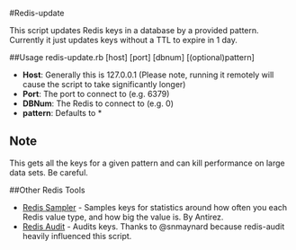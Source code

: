 #Redis-update

This script updates Redis keys in a database by a provided pattern. Currently it just updates keys without a TTL to expire in 1 day.

##Usage
    redis-update.rb [host] [port] [dbnum] [(optional)pattern]

- **Host**: Generally this is 127.0.0.1 (Please note, running it remotely will cause the script to take significantly longer)
- **Port**: The port to connect to (e.g. 6379)
- **DBNum**: The Redis to connect to (e.g. 0)
- **pattern**: Defaults to *

## Note

This gets all the keys for a given pattern and can kill performance on large data sets.  Be careful.

##Other Redis Tools
- [Redis Sampler](https://github.com/antirez/redis-sampler) - Samples keys for statistics around how often you each Redis value type, and how big the value is. By Antirez.
- [Redis Audit](https://github.com/snmaynard/redis-audit) - Audits keys.  Thanks to @snmaynard because redis-audit heavily influenced this script.